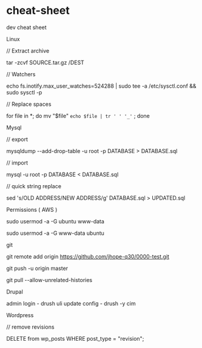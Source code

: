 # cheat-sheet
dev cheat sheet

Linux

// Extract archive 

tar -zcvf SOURCE.tar.gz /DEST

// Watchers

echo fs.inotify.max_user_watches=524288 | sudo tee -a /etc/sysctl.conf && sudo sysctl -p

// Replace spaces

for file in *; do mv "$file" `echo $file | tr ' ' '_'` ; done

Mysql

// export

mysqldump --add-drop-table -u root -p DATABASE > DATABASE.sql

// import

mysql -u root -p DATABASE < DATABASE.sql

// quick string replace

sed 's/OLD ADDRESS/NEW ADDRESS/g' DATABASE.sql > UPDATED.sql

Permissions ( AWS )

sudo usermod -a -G ubuntu www-data

sudo usermod -a -G www-data ubuntu

git

git remote add origin https://github.com/jhope-q30/0000-test.git

git push -u origin master

git pull --allow-unrelated-histories


Drupal

admin login - drush uli
update config - drush -y cim

Wordpress

// remove revisions

DELETE from wp_posts WHERE post_type = "revision";

